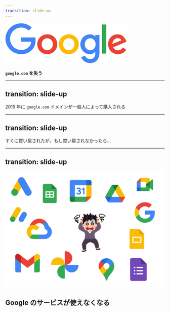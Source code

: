 ```yaml
---
transition: slide-up
---
```


<img src="./google02.png" className="w-[450px] rounded-lg overflow-hidden  mx-auto object-cover mb-20"/>

**`google.com` を失う**

---
transition: slide-up
---

2015 年に `google.com` ドメインが一般人によって購入される


---
transition: slide-up
---

すぐに買い戻されたが、もし買い戻されなかったら...

---
transition: slide-up
---

<img src="./services.png" className="w-[1000px] h-auto mx-auto mb-20"/>
<div v-click className="absolute backdrop-blur-md top-0 left-0 w-full h-full flex items-center justify-center transition-all duration-300">
    <h2>
      Google のサービスが使えなくなる
    </h2>
</div>



